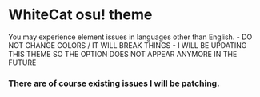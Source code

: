 # WhiteCat osu! theme

You may experience element issues in languages other than English. - DO NOT CHANGE COLORS / IT WILL BREAK THINGS - I WILL BE UPDATING THIS THEME SO THE OPTION DOES NOT APPEAR ANYMORE IN THE FUTURE

### There are of course existing issues I will be patching.

